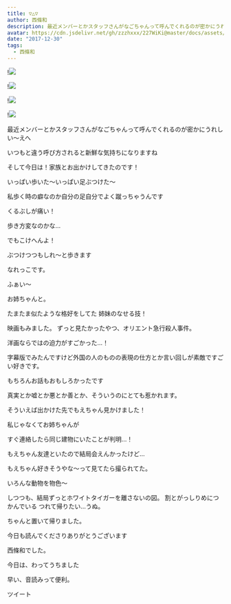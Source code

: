 ```yaml
---
title: ▽△▽
author: 西條和
description: 最近メンバーとかスタッフさんがなごちゃんって呼んでくれるのが密かにうれしい〜えへいつもと違う呼び方されると新鮮な気持ちになりますねそして今日は！家族とお出かけして...
avatar: https://cdn.jsdelivr.net/gh/zzzhxxx/227WiKi@master/docs/assets/photo/avatar/nagomi.jpg
date: "2017-12-30"
tags:
  - 西條和
---
```


!![](https://cdn.jsdelivr.net/gh/zzzhxxx/227WiKi-image@master/blog-image/nagomi-2017-12-30_1.jpg)

!![](https://cdn.jsdelivr.net/gh/zzzhxxx/227WiKi-image@master/blog-image/nagomi-2017-12-30_2.jpg)

!![](https://cdn.jsdelivr.net/gh/zzzhxxx/227WiKi-image@master/blog-image/nagomi-2017-12-30_3.jpg)

!![](https://cdn.jsdelivr.net/gh/zzzhxxx/227WiKi-image@master/blog-image/nagomi-2017-12-30_4.jpg)






最近メンバーとかスタッフさんがなごちゃんって呼んでくれるのが密かにうれしい〜えへ



いつもと違う呼び方されると新鮮な気持ちになりますね








そして今日は！家族とお出かけしてきたのです！





いっぱい歩いた〜いっぱい足ぶつけた〜




私歩く時の癖なのか自分の足自分でよく蹴っちゃうんです



くるぶしが痛い！

歩き方変なのかな…



でもこけへんよ！



ぶつけつつもしれ〜と歩きます

なれっこです。








ふぁい〜








お姉ちゃんと。


たまたま似たような格好をしてた
姉妹のなせる技！







映画もみました。
ずっと見たかったやつ、オリエント急行殺人事件。


洋画ならではの迫力がすごかった…！



字幕版でみたんですけど外国の人のものの表現の仕方とか言い回しが素敵ですごい好きです。


もちろんお話もおもしろかったです




真実とか嘘とか悪とか善とか、そういうのにとても惹かれます。







そういえば出かけた先でもえちゃん見かけました！






私じゃなくてお姉ちゃんが




すぐ連絡したら同じ建物にいたことが判明…！


もえちゃん友達といたので結局会えんかったけど…














もえちゃん好きそうやな〜って見てたら撮られてた。












いろんな動物を物色〜












しつつも、結局ずっとホワイトタイガーを離さないの図。
割とがっしりめにつかんでいる
つれて帰りたい…うぬ。









ちゃんと置いて帰りました。





今日も読んでくださりありがとうございます




西條和でした。




今日は、わってうちました


早い、音読みって便利。


ツイート



